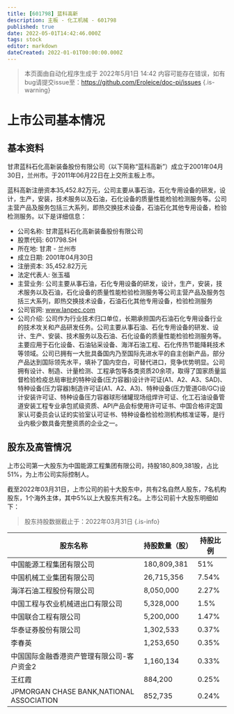 ```yaml
---
title: [601798] 蓝科高新
description: 主板 - 化工机械 - 601798
published: true
date: 2022-05-01T14:42:46.000Z
tags: stock
editor: markdown
dateCreated: 2022-01-01T00:00:00.000Z
---
```


> 本页面由自动化程序生成于 2022年5月1日 14:42
> 内容可能存在错误，如有bug请提交issue至：https://github.com/Eroleice/doc-pi/issues
{.is-warning}

# 上市公司基本情况

## 基本资料

甘肃蓝科石化高新装备股份有限公司（以下简称“蓝科高新”）成立于2001年04月30日，兰州市。于2011年06月22日在上交所主板上市。

蓝科高新注册资本35,452.82万元，公司主要从事石油，石化专用设备的研发，设计，生产，安装，技术服务以及石油，石化设备的质量性能检验检测服务等。公司主营产品及服务包括三大系列，即热交换技术设备，石油石化其他专用设备，检验检测服务。以下是详细信息：

- 公司名称: 甘肃蓝科石化高新装备股份有限公司
- 股票代码: 601798.SH
- 所在地: 甘肃 - 兰州市
- 成立日期: 2001年04月30日
- 注册资本: 35,452.82万元
- 法定代表人: 张玉福
- 主营业务: 公司主要从事石油，石化专用设备的研发，设计，生产，安装，技术服务以及石油，石化设备的质量性能检验检测服务等公司主营产品及服务包括三大系列，即热交换技术设备，石油石化其他专用设备，检验检测服务
- 公司官网: www.lanpec.com
- 公司介绍: 公司作为行业技术归口单位，长期承担国内石油石化专用设备行业的技术攻关和产品研发任务。公司主要从事石油、石化专用设备的研发、设计、生产、安装、技术服务以及石油、石化设备的质量性能检验检测服务等。主要应用于石化设备、石油钻采设备、海洋石油工程、石化传热节能降耗技术等领域。公司已拥有一大批具备国内乃至国际先进水平的自主创新产品，部分产品达到国际领先水平，填补了国内空白，可替代进口，竞争优势明显。公司拥有设计、制造、计量检测、工程承包等各类资质20余项，取得了国家质量监督检验检疫总局审批的特种设备(压力容器)设计许可证(A1、A2、A3、SAD)、特种设备(压力容器)制造许可证(A1、A2、A3)、特种设备(压力管道GB/GC)设计安装许可证、特种设备压力容器球形储罐现场组焊许可证、化工石油设备管道安装工程专业承包贰级资质、API产品会标使用许可证书、中国合格评定国家认可委员会认证的实验室认可证书、特种设备检验检测机构核准证等，是行业内极少数具备完整资质的企业之一。


## 股东及高管情况

上市公司第一大股东为中国能源工程集团有限公司，持股180,809,381股，占比51%，为上市公司实际控制人。

截至2022年03月31日，上市公司的前十大股东中，共有2名自然人股东，7名机构股东，1个海外主体，其中5%以上大股东共有2名。上市公司前十大股东明细如下：

> 股东持股数据截止于：2022年03月31日
{.is-info}

| 股东名称 | 持股数量（股） | 持股比例 |
| --- | --- | --- |
| 中国能源工程集团有限公司 | 180,809,381 | 51% |
| 中国机械工业集团有限公司 | 26,715,356 | 7.54% |
| 海洋石油工程股份有限公司 | 8,050,000 | 2.27% |
| 中国工程与农业机械进出口有限公司 | 5,328,000 | 1.5% |
| 中国联合工程有限公司 | 5,200,000 | 1.47% |
| 华泰证券股份有限公司 | 1,302,533 | 0.37% |
| 李春英 | 1,253,650 | 0.35% |
| 中国国际金融香港资产管理有限公司-客户资金2 | 1,160,134 | 0.33% |
| 王红霞 | 884,200 | 0.25% |
| JPMORGAN CHASE   BANK,NATIONAL ASSOCIATION | 852,735 | 0.24% |




